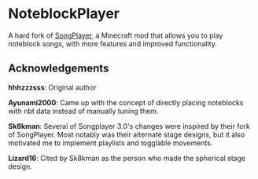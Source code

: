 # NoteblockPlayer

A hard fork of [SongPlayer](https://github.com/hhhzzzsss/SongPlayer), a Minecraft mod that allows you to play noteblock songs, with more features and improved functionality.

## Acknowledgements

**hhhzzzsss**: Original author

**Ayunami2000**: Came up with the concept of directly placing noteblocks with nbt data instead of manually tuning them.

**Sk8kman**: Several of Songplayer 3.0's changes were inspired by their fork of SongPlayer. Most notably was their alternate stage designs, but it also motivated me to implement playlists and togglable movements.

**Lizard16**: Cited by Sk8kman as the person who made the spherical stage design.
